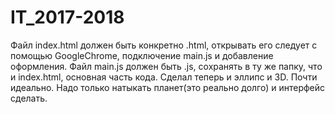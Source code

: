 # IT_2017-2018
Файл index.html должен быть конкретно .html, открывать его следует с помощью GoogleChrome, подключение main.js и добавление оформления.
Файл main.js должен быть .js, сохранять в ту же папку, что и index.html, основная часть кода.
Сделал теперь и эллипс и 3D.
Почти идеально.
Надо только натыкать планет(это реально долго) и интерфейс сделать.
